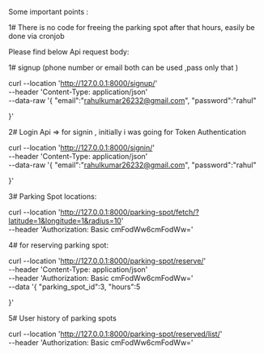 Some important points :

1# There is no code for freeing the parking spot after that hours,
easily be done via cronjob


Please find below Api request body:

1# signup (phone number or email both can be used ,pass only that )

curl --location 'http://127.0.0.1:8000/signup/' \
--header 'Content-Type: application/json' \
--data-raw '{
    "email":"rahulkumar26232@gmail.com",
    "password":"rahul"
    

}'


2# Login Api => for signin , initially i was going for Token Authentication

curl --location 'http://127.0.0.1:8000/signin/' \
--header 'Content-Type: application/json' \
--data-raw '{
    "email":"rahulkumar26232@gmail.com",
    "password":"rahul"
    

}'


3#  Parking Spot locations:


curl --location 'http://127.0.0.1:8000/parking-spot/fetch/?latitude=1&longitude=1&radius=10' \
--header 'Authorization: Basic cmFodWw6cmFodWw='

4# for reserving parking spot:

curl --location 'http://127.0.0.1:8000/parking-spot/reserve/' \
--header 'Content-Type: application/json' \
--header 'Authorization: Basic cmFodWw6cmFodWw=' \
--data '{
    "parking_spot_id":3,
    "hours":5
    

}'


5# User history of parking spots

curl --location 'http://127.0.0.1:8000/parking-spot/reserved/list/' \
--header 'Authorization: Basic cmFodWw6cmFodWw='